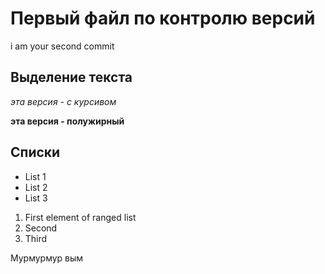 # Первый файл по контролю версий

 i am your second commit

## Выделение текста

*эта версия - с курсивом*

**эта версия - полужирный**

## Списки

* List 1
* List 2
* List 3

1. First element of ranged list
2. Second
3. Third

Мурмурмур вым